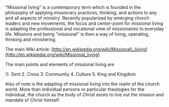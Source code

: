 "Missional living" is a contemporary term which is founded in the
philosophy of applying missionary practices, thinking, and actions
to any and all aspects of ministry. Recently popularized by
emerging church leaders and new movements, the focus and
center-point for missional living is adapting the professional and
vocational view of missionaries to everyday life. MIssions and
being "missional" is then a way of living, operating, thinking and
ministering.

The main Wiki article:
[http://en.wikipedia.org/wiki/Missional\_living](http://en.wikipedia.org/wiki/Missional_living)

  
The main points and elements of missional living are

\1. Sent 2. Cross 3. Community 4. Culture 5. King and Kingdom

Also of note is the adapting of missional living into the realm of
the church world. More than individual persons or particular
theologies for the individual, the church as the body of Christ
exists to live out the mission and mandate of Christ himself.




